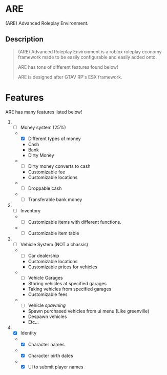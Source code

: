 # ARE
(ARE) Advanced Roleplay Environment.

## Description

> (ARE) Advanced Roleplay Environment is a roblox roleplay economy framework made to be easily configurable and easily added onto. 
> 
> ARE has tons of different features found below! 
> 
> ARE is designed after GTAV RP's ESX framework. 

# Features
ARE has many features listed below!

1. - [ ] Money system (25%)
   * - [x] Different types of money
     * Cash
     * Bank
     * Dirty Money
   * - [ ] Dirty money converts to cash
     * Customizable fee
     * Customizable locations
   * - [ ] Droppable cash
   * - [ ] Transferable bank money

2. - [ ] Inventory
   * - [ ] Customizable items with different functions.
   * - [ ] Customizable item table

3. - [ ] Vehicle System (NOT a chassis)
   * - [ ] Car dealership
      * Customizable locations
      * Customizable prices for vehicles
   * - [ ] Vehicle Garages
      * Storing vehicles at specified garages
      * Taking vehicles from specified garages
      * Customizable fees
   * - [ ] Vehicle *spawning*
      * Spawn purchased vehicles from ui menu (Like greenville)
      * Despawn vehicles
      * Etc...

4. - [x] Identity
   * - [x] Character names
   * - [x] Character birth dates
   * - [x] UI to submit player names
